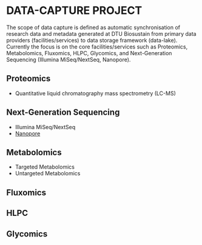 # DATA-CAPTURE PROJECT
The scope of data capture is defined as automatic synchronisation of research data and metadata generated at DTU Biosustain from primary data providers (facilities/services) to data storage framework (data-lake). Currently the focus is on the core facilities/services such as Proteomics, Metabolomics, Fluxomics, HLPC, Glycomics, and Next-Generation Sequencing (Illumina MiSeq/NextSeq, Nanopore).

## Proteomics
- Quantitative liquid chromatography mass spectrometry (LC-MS)

## Next-Generation Sequencing

- Illumina MiSeq/NextSeq
- [Nanopore](https://github.com/biosustain/documentation/tree/Nanopore/Data-Capture/NGS/Nanopore)

## Metabolomics

- Targeted Metabolomics
- Untargeted Metabolomics

## Fluxomics

## HLPC

## Glycomics
